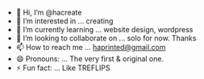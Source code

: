 - 👋 Hi, I’m @hacreate
- 👀 I’m interested in ... creating
- 🌱 I’m currently learning ... website design, wordpress
- 💞️ I’m looking to collaborate on ... solo for now. Thanks
- 📫 How to reach me ... haprinted@gmail.com
- 😄 Pronouns: ... The very first & original one.
- ⚡ Fun fact: ... Like TREFLIPS 

<!---
hacreate/hacreate is a ✨ special ✨ repository because its `README.md` (this file) appears on your GitHub profile.
You can click the Preview link to take a look at your changes.
--->

